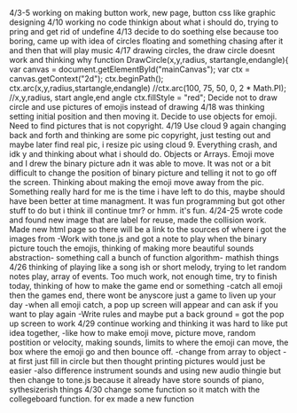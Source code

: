 4/3-5 working on making button work, new page, button css like graphic designing 
4/10 working no code thinkign about what i should do, trying to pring and get rid of undefine
4/13 decide to do soething else because too boring, came up with idea of circles floating and something chasing after it and then that will play music
4/17 drawing circles, the draw circle doesnt work and thinking why function DrawCircle(x,y,radius, startangle,endangle){
    var canvas = document.getElementById("mainCanvas");
    var ctx = canvas.getContext("2d");
    ctx.beginPath();
    ctx.arc(x,y,radius,startangle,endangle)
    //ctx.arc(100, 75, 50, 0, 2 * Math.PI); //x,y,radius, start angle,end angle
    ctx.fillStyle = "red";
    Decide not to draw circle and use pictures of emojis instead of drawing
4/18 was thinking setting initial position and then moving it. Decide to use objects for emoji. Need to find pictures that is not copyright.
4/19 Use cloud 9 again changing back and forth and thinking are some pic copyright, just testing out and maybe later find real pic, i resize pic
using cloud 9. Everything crash, and idk y and thinking about what i should do. Objects or Arrays. Emoji move and I drew the binary picture adn it was able to move. It was not or a bit difficult 
to change the position of binary picture and telling it not to go off the screen. Thinking about making the emoji move away from the pic. Something really hard for me is the time i have left to 
do this, maybe should have been better at time managment. It was fun programming but got other stuff to do but i think ill continue tmr? or hmm. it's fun.
4/24-25 wrote code and found new image that are label for reuse, made the collision work. Made new html page so there will be a link to the sources of where i got the images from
-Work with tone.js and got a note to play when the binary picture touch the emojis, thinking of making more beautiful sounds
abstraction- something call a bunch of function
algorithm- mathish things
4/26 thinking of playing like a song ish or short melody, trying to let random notes play, array of events. Too much work, not enough time, try to finish today, thinking of how to make the game end or something
-catch all emoji then the games end, there wont be anyscore just a game to liven up your day
-when all emoji catch, a pop up screen will appear and can ask if you want to play again
-Write rules and maybe put a back ground
= got the pop up screen to work
4/29 continue working and thinking it was hard to like put idea together,
-like how to make emoji move, picture move, random postition or velocity, making sounds, limits to where the emoji can move, the box where the emoji go and then bounce off.
-change from array to object
-at first just fill in circle but then thought printing pictures would just be easier
-also difference instrument sounds and using new audio thingie but then change to tone.js because it already have store sounds of piano, sythesizerish things
4/30 change some function so it match with the collegeboard function. for ex made a new function